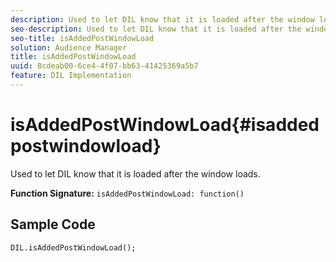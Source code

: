 ```yaml
---
description: Used to let DIL know that it is loaded after the window loads.
seo-description: Used to let DIL know that it is loaded after the window loads.
seo-title: isAddedPostWindowLoad
solution: Audience Manager
title: isAddedPostWindowLoad
uuid: 8cdeab00-6ce4-4f07-bb63-41425369a5b7
feature: DIL Implementation
---
```


# isAddedPostWindowLoad{#isaddedpostwindowload}

Used to let DIL know that it is loaded after the window loads.

 **Function Signature:** `isAddedPostWindowLoad: function()`

<!--
r_dil_added_post_window_load.xml
-->

## Sample Code

```
DIL.isAddedPostWindowLoad();
```